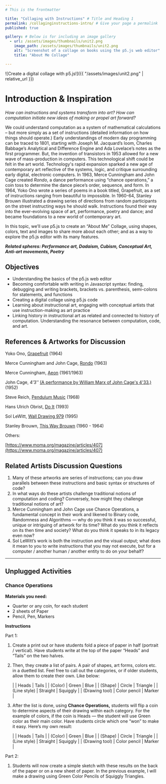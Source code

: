 ```yaml
---
# This is the frontmatter

title: "Collaging with Instructions" # Title and Heading 1
permalink: /collaginginstructions-intro/ # Give your page a permalink
published: true

gallery: # Below is for including an image gallery
  - url: /assets/images/thumbnails/unit2.png
    image_path: /assets/images/thumbnails/unit2.png
    alt: "Screenshot of a collage on books using the p5.js web editor"
    title: "About Me Collage"

---
```


![Create a digital collage with p5.js!]({{ "/assets/images/unit2.png" | relative_url }})  

# Introduction & Inspiration

*How can instructions and systems transform into art? How can computation initiate new ideas of making or propel art forward?*

We could understand computation as a system of mathematical calculations – but more simply as a set of instructions (detailed information on how things should operate.) Early understandings of modern day programming can be traced to 1801, starting with Joseph M. Jacquard’s loom, Charles Babbage’s Analytical and Difference Engine and Ada Lovelace’s notes as the first programmer. But, the invention of transistors in 1953 allowed for a new wave of mass-production in computers. This technological shift could be felt in the art world. Technology's rapid expansion sparked a new age of contemporary art reflective of the systems, logic, and critique surrounding early digital, electronic computers. In 1963, Merce Cunningham and John Cage created *Rondo*, a dance performance using “chance operations,” a coin toss to determine the dance piece’s order, sequence, and form. In 1964, Yoko Ono wrote a series of poems in a book titled, Grapefruit, as a set of instructions ranging from beautiful to impossible. In 1960-64, Stanley Brouwn illustrated a drawing series of directions from random participants on the street instructing ways he should walk. Instructions found their way into the ever-evolving space of art, performance, poetry and dance; and became foundations to a new world of contemporary art. 

In this topic, we’ll use p5.js to create an “About Me” Collage, using shapes, colors, text and images to share more about each other; and as a way to explore the p5.js editor with its many features.

***Related spheres: Performance art, Dadaism, Cubism, Conceptual Art, Anti-art movements, Poetry*** 


## Objectives

- Understanding the basics of the p5.js web editor
- Becoming comfortable with writing in Javascript syntax: finding, debugging and writing brackets, brackets vs. parenthesis, semi-colons for statements, and functions
- Creating a digital collage using p5.js code
- Learning about instructional art, engaging with conceptual artists that use instruction-making as art practice
- Linking history in instructional art as related and connected to history of computation. Understanding the resonance between computation, code, and art.


## References & Artworks for Discussion

Yoko Ono, [Grapefruit](https://store.moma.org/en-hr/products/grapefruit-a-book-of-instructions-and-drawings-by-yoko-ono?srsltid=AfmBOooHLonap3tYwr-vq0F0WeMbVnJjUXzni8UzjWP0NrcW6lc6oiiN) (1964)

Merce Cunningham and John Cage, [Rondo](https://www.mercecunningham.org/the-work/choreography/rondo/) (1963)

Merce Cunningham, [Aeon](https://www.mercecunningham.org/the-work/choreography/aeon/) (1961/1963)

John Cage, 4’3’’ [(A performance by William Marx of John Cage's 4'33.)](https://www.youtube.com/watch?v=JTEFKFiXSx4) (1952)

Steve Reich, [Pendulum Music](https://stevereich.com/composition/pendulum-music/) (1968)

Hans Ulrich Obrist, [Do It](https://curatorsintl.org/exhibitions/18072-do-it-2013) (1993)

Sol LeWitt, [Wall Drawing 979](https://massmoca.org/event/walldrawing797/) (1995)

Stanley Brouwn, [This Way Brouwn](https://teaching.ellenmueller.com/walking/2021/10/10/stanley-brouwn-this-way-brouwn-1962/) (1960 - 1964)

Others:

[https://www.moma.org/magazine/articles/407](https://www.moma.org/magazine/articles/407)

## Related Artists Discussion Questions

1. Many of these artworks are series of instructions; can you draw parallels between these instructions and basic syntax or structures of code?
2. In what ways do these artists challenge traditional notions of computation and coding? Conversely, how might they challenge traditional notions of art?
3. Merce Cunningham and John Cage use Chance Operations, a fundamental concept in their work and likened to Binary code, Randomness and Algorithms — why do you think it was so successful, unique or intriguing of artwork for its time? What do you think it reflects on its then time and society? What do you think it speaks to in its legacy even now?
4. Sol LeWitt’s work is both the instruction and the visual output; what does it mean to you to write instructions that you may not execute, but for a computer / another human / another entity to do on your behalf?

---

## Unplugged Activities
### Chance Operations
**Materials you need:**

- Quarter or any coin, for each student
- 2 sheets of Paper
- Pencil, Pen, Markers

**Instructions** 

Part 1: 

1. Create a print out or have students fold a piece of paper in half (portrait / vertical). Have students write at the top of the paper “Heads” and “Tails” on the two halves. 
2. Then, they create a list of pairs. A pair of shapes, art forms, colors etc. in a duetted list. Feel free to call out the categories, or if older students, allow them to create their own. Like below:
    
    
    |  | Heads | Tails |
    | (Color) | Green | Blue |
    | (Shape) | Circle | Triangle |
    | (Line style) | Straight | Squiggly  |
    | (Drawing tool) | Color pencil | Marker |
3. After the list is done, using **Chance Operations,** students will flip a coin to determine aspects of their drawing within each category. For the example of colors, if the coin is Heads — the student will use Green color as their main color. Have students circle which one “won” to make it easy. Here’s my own result:
    
    
    |  | Heads | Tails |
    | (Color) | Green | Blue |
    | (Shape) | Circle | Triangle |
    | (Line style) | Straight | Squiggly  |
    | (Drawing tool) | Color pencil | Marker |

Part 2: 

1. Students will now create a simple sketch with these results on the back of the paper or on a new sheet of paper. In the previous example, I will make a drawing using Green Color Pencils of Squiggly Triangles.
